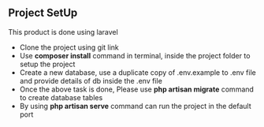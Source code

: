 ## Project SetUp
This product is done using laravel 

<ul>
    <li>Clone the project using git link</li>
    <li>Use <b>composer install</b> command in terminal, inside the project folder to setup the project </li>
    <li>Create a  new database, use a duplicate copy of .env.example to .env file and provide details of db inside the .env file</li>
    <li>Once the above task is done, Please use <b>php artisan migrate</b> command to create database tables </li>
    <li>By using <b>php artisan serve</b> command can run the project in the default port</li>
<ul>
